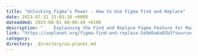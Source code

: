 ```yaml
---
title: "Unlocking Figma’s Power - How to Use Figma Find and Replace"
date: 2023-07-31 15:03:26 +0000
dateadded: 2023-08-01 00:00:49 +0100
description: "    Explaining the Find and Replace Figma Feature for Maximizing Efficiency in Design Workflows  Continue reading on UX Planet »  "
link: "https://uxplanet.org/figma-find-and-replace-5a9d6ada02b3?source=rss----819cc2aaeee0---4"
category:
directory: _directory/ux-planet.md
---
```

